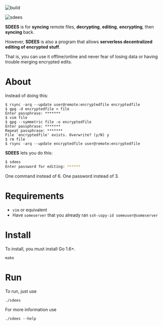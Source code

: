 ![build](https://img.shields.io/badge/build-passing-green.svg)

![sdees](http://i.imgur.com/I6EzEDH.jpg)

**SDEES** is for **syncing** remote files, **decrypting**, **editing**, **encrypting**, then **syncing** back.

However, **SDEES** is also a program that allows **serverless decentralized editing of encrypted stuff**.

That is, you can use it offline/online and never fear of losing data or having trouble merging encrypted edits.

# About

Instead of doing this:

```
$ rsync -arq --update user@remote:encryptedfile encryptedfile
$ gpg -d encryptedfile > file
Enter passphrase: *******
$ vim file
$ gpg --symmetric file -o encryptedfile
Enter passphrase: *******
Repeat passphrase: *******
File `encryptedfile' exists. Overwrite? (y/N) y
$ rm file
$ rsync -arq --update encryptedfile user@remote:encryptedfile
```

**SDEES** lets you do this:

```bash
$ sdees
Enter password for editing: ******
```

One command instead of 6\. One password instead of 3.

# Requirements

- `vim` or equivalent
- Have `someserver` that you already ran `ssh-copy-id someuser@someserver`

# Install

To install, you must install Go 1.6+.

```
make
```

# Run

To run, just use

```
./sdees
```

For more information use

```
./sdees --help
```
